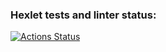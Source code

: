 ### Hexlet tests and linter status:
[![Actions Status](https://github.com/nyrobz/python-project-49/workflows/hexlet-check/badge.svg)](https://github.com/nyrobz/python-project-49/actions)